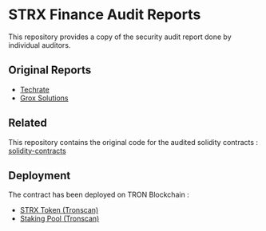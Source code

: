 # STRX Finance Audit Reports

This repository provides a copy of the security audit report done by individual auditors.

## Original Reports

 - [Techrate](https://github.com/TechRate/Smart-Contract-Audits/blob/main/November_2022/STRX.pdf)
 - [Grox Solutions](https://grox.solutions)


## Related

This repository contains the original code for the audited solidity contracts : [solidity-contracts](https://github.com/strxfinance/solidity-contracts)

## Deployment

The contract has been deployed on TRON Blockchain :
- [STRX Token (Tronscan)](https://tronscan.io/#/contract/TNod9UpNzZWQiwqGxLfEvBhFfQ45mZpu1P/code)
- [Staking Pool (Tronscan)](https://tronscan.io/#/contract/TBGGcQy6hj4wUiQxdYDcTPs7LYAGFeBbVS/code)
